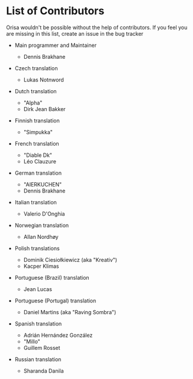# List of Contributors

Orisa wouldn't be possible without the help of contributors. If you feel you are missing in this list, create an issue in the bug tracker

* Main programmer and Maintainer
  * Dennis Brakhane

* Czech translation
  * Lukas Notnword

* Dutch translation
  * "Alpha"
  * Dirk Jean Bakker

* Finnish translation
  * "Simpukka"

* French translation
  * "Diable Dk"
  * Léo Clauzure

* German translation
  * "AIERKUCHEN"
  * Dennis Brakhane

* Italian translation
  * Valerio D'Onghia

* Norwegian translation
  * Allan Nordhøy

* Polish translations
  * Dominik Ciesiołkiewicz (aka "Kreativ")
  * Kacper Klimas

* Portuguese (Brazil) translation
  * Jean Lucas

* Portuguese (Portugal) translation
  * Daniel Martins (aka "Raving Sombra")

* Spanish translation
  * Adrián Hernández González
  * "Millo"
  * Guillem Rosset

* Russian translation
  * Sharanda Danila





